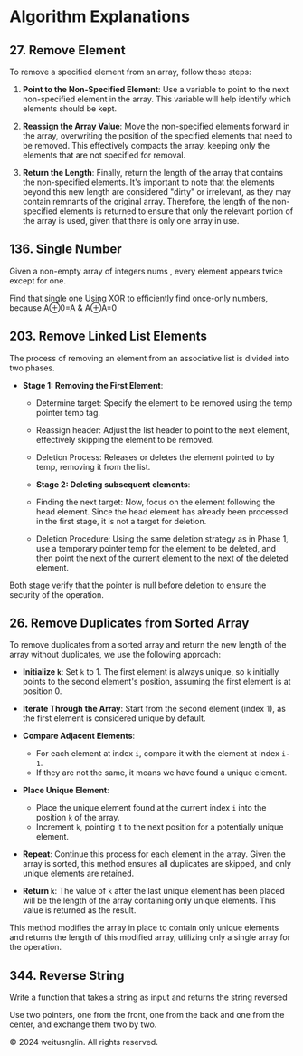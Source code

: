 # Algorithm Explanations

## 27. Remove Element

To remove a specified element from an array, follow these steps:

1. **Point to the Non-Specified Element**: Use a variable to point to the next non-specified element in the array. This variable will help identify which elements should be kept.

2. **Reassign the Array Value**: Move the non-specified elements forward in the array, overwriting the position of the specified elements that need to be removed. This effectively compacts the array, keeping only the elements that are not specified for removal.

3. **Return the Length**: Finally, return the length of the array that contains the non-specified elements. It's important to note that the elements beyond this new length are considered "dirty" or irrelevant, as they may contain remnants of the original array. Therefore, the length of the non-specified elements is returned to ensure that only the relevant portion of the array is used, given that there is only one array in use.

## 136. Single Number
Given a non-empty array of integers nums , every element appears twice except for one. 

Find that single one Using XOR to efficiently find once-only numbers, because A⊕0=A & A⊕A=0

## 203. Remove Linked List Elements
The process of removing an element from an associative list is divided into two phases.

- **Stage 1: Removing the First Element**:
  - Determine target: Specify the element to be removed using the temp pointer temp tag.
  - Reassign header: Adjust the list header to point to the next element, effectively skipping the element to be removed.
  - Deletion Process: Releases or deletes the element pointed to by temp, removing it from the list.

  - **Stage 2: Deleting subsequent elements**:
  - Finding the next target: Now, focus on the element following the head element. Since the head element has already been processed in the first stage, it is not a target for deletion.
  -  Deletion Procedure: Using the same deletion strategy as in Phase 1, use a temporary pointer temp for the element to be deleted, and then point the next of the current element to the next of the deleted element.
 
Both stage verify that the pointer is null before deletion to ensure the security of the operation.
  
## 26. Remove Duplicates from Sorted Array

To remove duplicates from a sorted array and return the new length of the array without duplicates, we use the following approach:

- **Initialize `k`**: Set `k` to 1. The first element is always unique, so `k` initially points to the second element's position, assuming the first element is at position 0.

- **Iterate Through the Array**: Start from the second element (index 1), as the first element is considered unique by default.

- **Compare Adjacent Elements**:
  - For each element at index `i`, compare it with the element at index `i-1`.
  - If they are not the same, it means we have found a unique element.

- **Place Unique Element**:
  - Place the unique element found at the current index `i` into the position `k` of the array.
  - Increment `k`, pointing it to the next position for a potentially unique element.

- **Repeat**: Continue this process for each element in the array. Given the array is sorted, this method ensures all duplicates are skipped, and only unique elements are retained.

- **Return `k`**: The value of `k` after the last unique element has been placed will be the length of the array containing only unique elements. This value is returned as the result.

This method modifies the array in place to contain only unique elements and returns the length of this modified array, utilizing only a single array for the operation.

## 344. Reverse String 

Write a function that takes a string as input and returns the string reversed

Use two pointers, one from the front, one from the back and one from the center, and exchange them two by two.

© 2024 weitusnglin. All rights reserved.